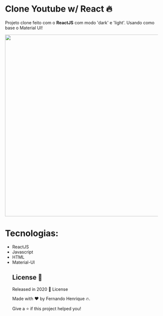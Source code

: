 # Clone Youtube w/ React :fire:

Projeto clone feito com o <b>ReactJS</b> com modo 'dark' e 'light'. Usando como base o Material UI! 

<img src="https://user-images.githubusercontent.com/68034298/97482034-61848280-1934-11eb-9407-767f213077c5.gif" width=600>
 
# Tecnologias:

<ul> 
<li> ReactJS
<li> Javascript
<li> HTML
<li> Material-UI
 
 
 ## License 📕

Released in 2020 📕 License

Made with :heart: by Fernando Henrique :fire:.

Give a ⭐️ if this project helped you!
